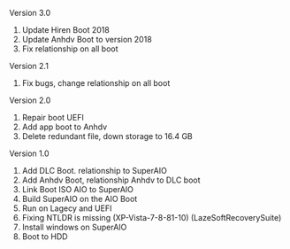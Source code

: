    Version 3.0

   1. Update Hiren Boot 2018
   2. Update Anhdv Boot to version 2018
   3. Fix relationship on all boot


  Version 2.1
 
   1. Fix bugs,  change relationship on all boot



  Version 2.0

   1. Repair boot UEFI
   2. Add app boot to Anhdv
   3. Delete redundant file, down storage to 16.4 GB


   Version 1.0

   1. Add DLC Boot. relationship to SuperAIO
   2. Add Anhdv Boot, relationship Anhdv to DLC boot
   3. Link Boot ISO AIO to SuperAIO
   4. Build SuperAIO on the AIO Boot
   5. Run on Lagecy and UEFI 
   6. Fixing NTLDR is missing (XP-Vista-7-8-81-10) (LazeSoftRecoverySuite)
   7. Install windows on SuperAIO
   8. Boot to HDD
